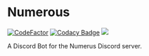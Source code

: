 
# Numerous
[![CodeFactor](https://www.codefactor.io/repository/github/pasi4k5/numerous/badge)](https://www.codefactor.io/repository/github/pasi4k5/numerous)
[![Codacy Badge](https://app.codacy.com/project/badge/Grade/e964c5ae90f04ac8ba28cfd6c85e5874)](https://app.codacy.com/gh/Pasi4K5/numerous/dashboard?utm_source=gh&utm_medium=referral&utm_content=&utm_campaign=Badge_grade)
![](https://tokei.rs/b1/github/pasi4k5/numerous?category=code)

A Discord Bot for the Numerus Discord server.
